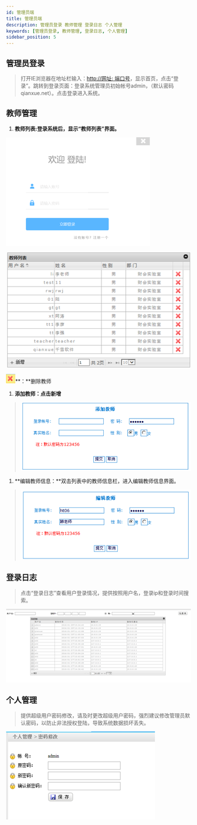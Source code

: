 ```yaml
---
id: 管理员端
title: 管理员端
description: 管理员登录 教师管理 登录日志 个人管理
keywords: [管理员登录, 教师管理, 登录日志, 个人管理]
sidebar_position: 5
---
```



## 管理员登录

> 打开IE浏览器在地址栏输入：[http://网址: 端口号](http://网址:%20端口号)，显示首页，点击“登录”。跳转到登录页面：登录系统管理员初始帐号admin，（默认密码qianxue.net）。点击登录进入系统。

## 教师管理

1.  **教师列表:**登录系统后，显示“教师列表”界面**。**

![](./media/image55.png)

![](./media/image221.png)

![](./media/image222.png)**：**删除教师

1.  **添加教师：点击新增**

> ![](./media/image223.png)

1.  **编辑教师信息：**双击列表中的教师信息栏，进入编辑教师信息界面。

> ![](./media/image224.png)

## 登录日志

> 点击“登录日志”查看用户登录情况，提供按照用户名，登录ip和登录时间搜索。

![](./media/image225.png)

## 个人管理

> 提供超级用户密码修改，请及时更改超级用户密码，强烈建议修改管理员默认密码，以防止非法授权登陆，导致系统数据损坏丢失。

![](./media/image226.png)
